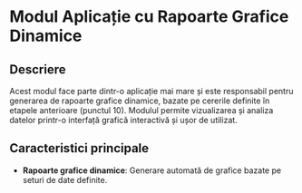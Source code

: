 # Modul Aplicație cu Rapoarte Grafice Dinamice

## Descriere
Acest modul face parte dintr-o aplicație mai mare și este responsabil pentru generarea de rapoarte grafice dinamice, bazate pe cererile definite în etapele anterioare (punctul 10). Modulul permite vizualizarea și analiza datelor printr-o interfață grafică interactivă și ușor de utilizat.

## Caracteristici principale
- **Rapoarte grafice dinamice**: Generare automată de grafice bazate pe seturi de date definite.

